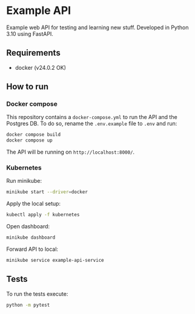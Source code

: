 # Example API

Example web API for testing and learning new stuff. Developed in Python 3.10 using FastAPI.

## Requirements

- docker (v24.0.2 OK)

## How to run

### Docker compose

This repository contains a `docker-compose.yml` to run the API and the Postgres DB. To do so, rename the `.env.example` file to `.env` and run:

```bash
docker compose build
docker compose up
```

The API will be running on `http://localhost:8000/`.

### Kubernetes

Run minikube:

```bash
minikube start --driver=docker
```

Apply the local setup:

```bash
kubectl apply -f kubernetes
```

Open dashboard:

```bash
minikube dashboard
```

Forward API to local:

```bash
minikube service example-api-service
```

## Tests

To run the tests execute:

```bash
python -m pytest
```

